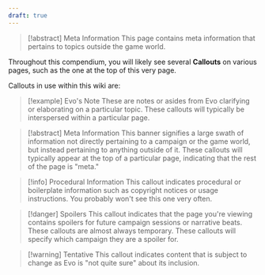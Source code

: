 ```yaml
---
draft: true
---
```

> [!abstract] Meta Information
> This page contains meta information that pertains to topics outside the game world. 

Throughout this compendium, you will likely see several **Callouts** on various pages, such as the one at the top of this very page.

Callouts in use within this wiki are:

> [!example] Evo's Note
> These are notes or asides from Evo clarifying or elaborating on a particular topic. These callouts will typically be interspersed within a particular page. 

> [!abstract] Meta Information
> This banner signifies a large swath of information not directly pertaining to a campaign or the game world, but instead pertaining to anything outside of it. These callouts will typically appear at the top of a particular page, indicating that the rest of the page is "meta."

> [!info] Procedural Information
> This callout indicates procedural or boilerplate information such as copyright notices or usage instructions. You probably won't see this one very often.

> [!danger] Spoilers
> This callout indicates that the page you're viewing contains spoilers for future campaign sessions or narrative beats. These callouts are almost always temporary.
> These callouts will specify which campaign they are a spoiler for.

> [!warning] Tentative
> This callout indicates content that is subject to change as Evo is "not quite sure" about its inclusion. 



